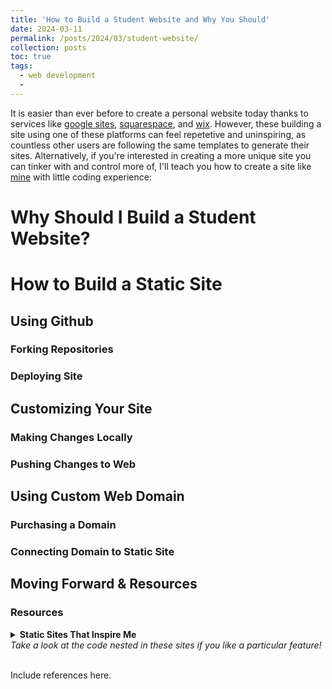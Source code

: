 ```yaml
---
title: 'How to Build a Student Website and Why You Should'
date: 2024-03-11
permalink: /posts/2024/03/student-website/
collection: posts
toc: true
tags:
  - web development
  - 
---
```


It is easier than ever before to create a personal website today thanks to services like [google sites](https://sites.google.com/new?tgif=d), [squarespace](https://www.squarespace.com/), and [wix](https://www.wix.com/). However, these building a site using one of these platforms can feel repetetive and uninspiring, as countless other users are following the same templates to generate their sites. Alternatively, if you're interested in creating a more unique site you can tinker with and control more of, I'll teach you how to create a site like [mine](www.londonchamberlain.com) with little coding experience:

# Why Should I Build a Student Website?

# How to Build a Static Site

## Using Github

### Forking Repositories

### Deploying Site

## Customizing Your Site

### Making Changes Locally

### Pushing Changes to Web

## Using Custom Web Domain

### Purchasing a Domain

### Connecting Domain to Static Site

## Moving Forward & Resources



### Resources

<details>
  <summary><b>Static Sites That Inspire Me</b><br>
  <i>Take a look at the code nested in these sites if you like a particular feature!</i>
</summary>
  <br>
  <p>
    - Check out Giulio Schinaia's <a href="https://gschinaia.github.io/">academic site</a>. I especially like Giulio's use of the light/dark toggle button.
    - Rob Williams'<a href="https://jayrobwilliams.com/">academic site</a> boasts a wealth of static site knowledge for you to dig through. I've implemented so many aspects of Rob's site in my own. Rob's own <a href="https://jayrobwilliams.com/posts/2020/06/academic-website/">post</a> about creating an academic site was the inspiration for this post. Sorry for the theft, Rob.
    - Antoine Soetewey's <a href="https://www.socialscienceregistry.org/trials/4740">personal site</a> is elite. His R blog and use of an English/French language toggle are both super fascinating to check out.
  </p>
</details>
<br>

Include references here.
